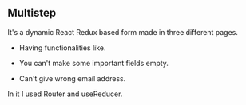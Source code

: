 ## Multistep 

It's a dynamic React Redux based form made in three different pages.

* Having functionalities like.

* You can't make some important fields empty.

* Can't give wrong email address.

In it I used Router and useReducer.